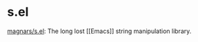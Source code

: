 # s.el

[magnars/s.el](https://github.com/magnars/s.el#s-format-template-replacer-optional-extra): The long lost [[Emacs]] string manipulation library.



